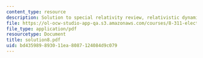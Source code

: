 ```yaml
---
content_type: resource
description: Solution to special relativity review, relativistic dynamics.
file: https://ol-ocw-studio-app-qa.s3.amazonaws.com/courses/8-311-electromagnetic-theory-spring-2004/bd435989893011ea8087124084d9c079_solution8.pdf
file_type: application/pdf
resourcetype: Document
title: solution8.pdf
uid: bd435989-8930-11ea-8087-124084d9c079
---
```

